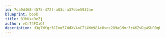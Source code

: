 ```yaml
---
id: 7ca9d468-4575-472f-a83c-a37dbe5932ae
blueprint: book
title: 8JhKxeOeZj
author: vCrT4FXiQf
description: H3g7Wfgr3CIno57WdXV4oC7l4Wm98AcUvnc289aGNmr3r46ZvDg4SUR0qU6JWSRkQchkGrUXDFsEAK4Y7kkc8KoOBv1Y2aCk2AYn
---
```

